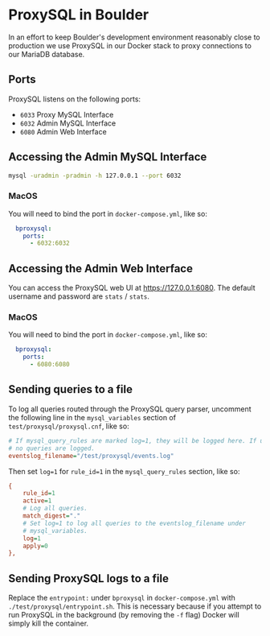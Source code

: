 # ProxySQL in Boulder

In an effort to keep Boulder's development environment reasonably close to
production we use ProxySQL in our Docker stack to proxy connections to our
MariaDB database.

## Ports

ProxySQL listens on the following ports:
  - `6033` Proxy MySQL Interface
  - `6032` Admin MySQL Interface
  - `6080` Admin Web Interface

## Accessing the Admin MySQL Interface

```bash
mysql -uradmin -pradmin -h 127.0.0.1 --port 6032
```

### MacOS

You will need to bind the port in `docker-compose.yml`, like so:

```yaml
  bproxysql:
    ports:
      - 6032:6032
```

## Accessing the Admin Web Interface

You can access the ProxySQL web UI at https://127.0.0.1:6080. The default
username and password are `stats` / `stats`.

### MacOS

You will need to bind the port in `docker-compose.yml`, like so:

```yaml
  bproxysql:
    ports:
      - 6080:6080
```

## Sending queries to a file

To log all queries routed through the ProxySQL query parser, uncomment the
following line in the `mysql_variables` section of `test/proxysql/proxysql.cnf`,
like so:

```ini
# If mysql_query_rules are marked log=1, they will be logged here. If unset,
# no queries are logged.
eventslog_filename="/test/proxysql/events.log"
```

Then set `log=1` for `rule_id=1` in the `mysql_query_rules` section, like so:

```ini
{
    rule_id=1
    active=1
    # Log all queries.
    match_digest="."
    # Set log=1 to log all queries to the eventslog_filename under
    # mysql_variables.
    log=1
    apply=0
},
```

## Sending ProxySQL logs to a file

Replace the `entrypoint:` under `bproxysql` in `docker-compose.yml` with
`./test/proxysql/entrypoint.sh`. This is necessary because if you attempt to run
ProxySQL in the background (by removing the `-f` flag) Docker will simply kill
the container.
